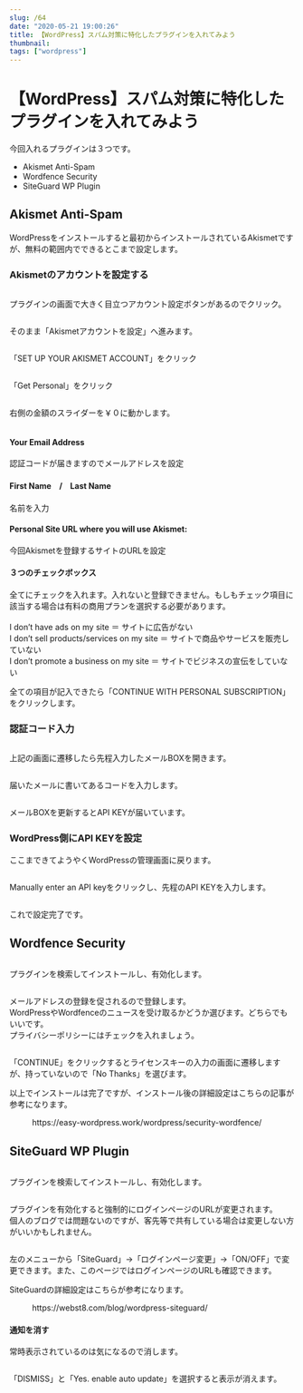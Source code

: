 ```yaml
---
slug: /64
date: "2020-05-21 19:00:26"
title: 【WordPress】スパム対策に特化したプラグインを入れてみよう
thumbnail: 
tags: ["wordpress"]
---
```

# 【WordPress】スパム対策に特化したプラグインを入れてみよう
<!-- wp:paragraph -->
<p>今回入れるプラグインは３つです。</p>
<!-- /wp:paragraph -->

<!-- wp:list -->
<ul><li>Akismet Anti-Spam</li><li>Wordfence Security</li><li>SiteGuard WP Plugin</li></ul>
<!-- /wp:list -->

<!-- wp:heading -->
<h2>Akismet Anti-Spam</h2>
<!-- /wp:heading -->

<!-- wp:paragraph -->
<p>WordPressをインストールすると最初からインストールされているAkismetですが、無料の範囲内でできるとこまで設定します。</p>
<!-- /wp:paragraph -->

<!-- wp:heading {"level":3} -->
<h3><strong>Akismet</strong>のアカウントを設定する</h3>
<!-- /wp:heading -->

<!-- wp:image {"id":66,"sizeSlug":"large"} -->
<figure class="wp-block-image size-large"><img src="https://totolog34.com/wp/wp-content/uploads/2020/05/image-11.png" alt="" class="wp-image-66"/></figure>
<!-- /wp:image -->

<!-- wp:paragraph -->
<p>プラグインの画面で大きく目立つアカウント設定ボタンがあるのでクリック。</p>
<!-- /wp:paragraph -->

<!-- wp:image {"id":67,"sizeSlug":"large"} -->
<figure class="wp-block-image size-large"><img src="https://totolog34.com/wp/wp-content/uploads/2020/05/image-12.png" alt="" class="wp-image-67"/></figure>
<!-- /wp:image -->

<!-- wp:paragraph -->
<p>そのまま「<span class="bold-red">Akismetアカウントを設定</span>」へ進みます。</p>
<!-- /wp:paragraph -->

<!-- wp:image {"id":68,"sizeSlug":"large"} -->
<figure class="wp-block-image size-large"><img src="https://totolog34.com/wp/wp-content/uploads/2020/05/image-13.png" alt="" class="wp-image-68"/></figure>
<!-- /wp:image -->

<!-- wp:paragraph -->
<p>「<span class="bold-red">SET UP YOUR AKISMET ACCOUNT</span>」をクリック</p>
<!-- /wp:paragraph -->

<!-- wp:image {"id":69,"sizeSlug":"large"} -->
<figure class="wp-block-image size-large"><img src="https://totolog34.com/wp/wp-content/uploads/2020/05/image-14.png" alt="" class="wp-image-69"/></figure>
<!-- /wp:image -->

<!-- wp:paragraph -->
<p>「<span class="bold-red">Get Personal</span>」をクリック</p>
<!-- /wp:paragraph -->

<!-- wp:image {"id":70,"sizeSlug":"large"} -->
<figure class="wp-block-image size-large"><img src="https://totolog34.com/wp/wp-content/uploads/2020/05/image-15.png" alt="" class="wp-image-70"/></figure>
<!-- /wp:image -->

<!-- wp:paragraph -->
<p>右側の金額のスライダーを￥０に動かします。</p>
<!-- /wp:paragraph -->

<!-- wp:image {"id":71,"sizeSlug":"large"} -->
<figure class="wp-block-image size-large"><img src="https://totolog34.com/wp/wp-content/uploads/2020/05/image-16.png" alt="" class="wp-image-71"/></figure>
<!-- /wp:image -->

<!-- wp:heading {"level":4} -->
<h4>Your Email Address</h4>
<!-- /wp:heading -->

<!-- wp:paragraph -->
<p>認証コードが届きますのでメールアドレスを設定</p>
<!-- /wp:paragraph -->

<!-- wp:heading {"level":4} -->
<h4>First Name　/　Last Name</h4>
<!-- /wp:heading -->

<!-- wp:paragraph -->
<p>名前を入力</p>
<!-- /wp:paragraph -->

<!-- wp:heading {"level":4} -->
<h4>Personal Site URL where you will use Akismet:</h4>
<!-- /wp:heading -->

<!-- wp:paragraph -->
<p>今回Akismetを登録するサイトのURLを設定</p>
<!-- /wp:paragraph -->

<!-- wp:heading {"level":4} -->
<h4>３つのチェックボックス</h4>
<!-- /wp:heading -->

<!-- wp:paragraph -->
<p>全てにチェックを入れます。入れないと登録できません。もしもチェック項目に該当する場合は有料の商用プランを選択する必要があります。&nbsp;<br><br><span class="bold-blue">I don’t have ads on my site</span> ＝ サイトに広告がない<br><span class="bold-blue">I don’t sell products/services on my site</span> ＝ サイトで商品やサービスを販売していない<br><span class="bold-blue">I don’t promote a business on my site</span> ＝ サイトでビジネスの宣伝をしていない</p>
<!-- /wp:paragraph -->

<!-- wp:paragraph -->
<p>全ての項目が記入できたら「<span class="bold-red">CONTINUE WITH PERSONAL SUBSCRIPTION</span>」をクリックします。</p>
<!-- /wp:paragraph -->

<!-- wp:heading {"level":3} -->
<h3>認証コード入力</h3>
<!-- /wp:heading -->

<!-- wp:image {"id":72,"sizeSlug":"large"} -->
<figure class="wp-block-image size-large"><img src="https://totolog34.com/wp/wp-content/uploads/2020/05/名称未設定-2-1.jpg" alt="" class="wp-image-72"/></figure>
<!-- /wp:image -->

<!-- wp:paragraph -->
<p>上記の画面に遷移したら先程入力したメールBOXを開きます。</p>
<!-- /wp:paragraph -->

<!-- wp:image {"id":76,"sizeSlug":"large"} -->
<figure class="wp-block-image size-large"><img src="https://totolog34.com/wp/wp-content/uploads/2020/05/名称未設定-2.png" alt="" class="wp-image-76"/></figure>
<!-- /wp:image -->

<!-- wp:paragraph -->
<p>届いたメールに書いてあるコードを入力します。</p>
<!-- /wp:paragraph -->

<!-- wp:image {"id":77,"sizeSlug":"large"} -->
<figure class="wp-block-image size-large"><img src="https://totolog34.com/wp/wp-content/uploads/2020/05/名称未設定-3.png" alt="" class="wp-image-77"/></figure>
<!-- /wp:image -->

<!-- wp:paragraph -->
<p>メールBOXを更新するとAPI KEYが届いています。</p>
<!-- /wp:paragraph -->

<!-- wp:heading {"level":3} -->
<h3>WordPress側にAPI KEYを設定</h3>
<!-- /wp:heading -->

<!-- wp:paragraph -->
<p>ここまできてようやくWordPressの管理画面に戻ります。</p>
<!-- /wp:paragraph -->

<!-- wp:image {"id":78,"sizeSlug":"large"} -->
<figure class="wp-block-image size-large"><img src="https://totolog34.com/wp/wp-content/uploads/2020/05/image-17.png" alt="" class="wp-image-78"/></figure>
<!-- /wp:image -->

<!-- wp:paragraph -->
<p><span class="bold-red">Manually enter an API key</span>をクリックし、先程のAPI KEYを入力します。</p>
<!-- /wp:paragraph -->

<!-- wp:image {"id":79,"sizeSlug":"large"} -->
<figure class="wp-block-image size-large"><img src="https://totolog34.com/wp/wp-content/uploads/2020/05/名称未設定-4.png" alt="" class="wp-image-79"/></figure>
<!-- /wp:image -->

<!-- wp:paragraph -->
<p>これで設定完了です。</p>
<!-- /wp:paragraph -->

<!-- wp:paragraph -->
<p></p>
<!-- /wp:paragraph -->

<!-- wp:heading -->
<h2>Wordfence Security</h2>
<!-- /wp:heading -->

<!-- wp:image {"id":80,"sizeSlug":"large"} -->
<figure class="wp-block-image size-large"><img src="https://totolog34.com/wp/wp-content/uploads/2020/05/image-18.png" alt="" class="wp-image-80"/></figure>
<!-- /wp:image -->

<!-- wp:paragraph -->
<p>プラグインを検索してインストールし、有効化します。</p>
<!-- /wp:paragraph -->

<!-- wp:image {"id":83,"sizeSlug":"large"} -->
<figure class="wp-block-image size-large"><img src="https://totolog34.com/wp/wp-content/uploads/2020/05/image-21.png" alt="" class="wp-image-83"/></figure>
<!-- /wp:image -->

<!-- wp:paragraph -->
<p>メールアドレスの登録を促されるので登録します。<br>WordPressやWordfenceのニュースを受け取るかどうか選びます。どちらでもいいです。<br>プライバシーポリシーにはチェックを入れましょう。</p>
<!-- /wp:paragraph -->

<!-- wp:image {"id":84,"sizeSlug":"large"} -->
<figure class="wp-block-image size-large"><img src="https://totolog34.com/wp/wp-content/uploads/2020/05/image-22.png" alt="" class="wp-image-84"/></figure>
<!-- /wp:image -->

<!-- wp:paragraph -->
<p>「<span class="bold-blue">CONTINUE</span>」をクリックするとライセンスキーの入力の画面に遷移しますが、持っていないので「<span class="bold-blue">No Thanks</span>」を選びます。</p>
<!-- /wp:paragraph -->

<!-- wp:paragraph -->
<p>以上でインストールは完了ですが、インストール後の詳細設定はこちらの記事が参考になります。</p>
<!-- /wp:paragraph -->

<!-- wp:embed {"url":"https://easy-wordpress.work/wordpress/security-wordfence/"} -->
<figure class="wp-block-embed"><div class="wp-block-embed__wrapper">
https://easy-wordpress.work/wordpress/security-wordfence/
</div></figure>
<!-- /wp:embed -->

<!-- wp:paragraph -->
<p></p>
<!-- /wp:paragraph -->

<!-- wp:heading -->
<h2>SiteGuard WP Plugin</h2>
<!-- /wp:heading -->

<!-- wp:image {"id":86,"sizeSlug":"large"} -->
<figure class="wp-block-image size-large"><img src="https://totolog34.com/wp/wp-content/uploads/2020/05/image-23.png" alt="" class="wp-image-86"/></figure>
<!-- /wp:image -->

<!-- wp:paragraph -->
<p>プラグインを検索してインストールし、有効化します。</p>
<!-- /wp:paragraph -->

<!-- wp:image {"id":87,"sizeSlug":"large"} -->
<figure class="wp-block-image size-large"><img src="https://totolog34.com/wp/wp-content/uploads/2020/05/image-24.png" alt="" class="wp-image-87"/></figure>
<!-- /wp:image -->

<!-- wp:paragraph -->
<p>プラグインを有効化すると強制的にログインページのURLが変更されます。<br>個人のブログでは問題ないのですが、客先等で共有している場合は変更しない方がいいかもしれません。</p>
<!-- /wp:paragraph -->

<!-- wp:image {"id":88,"sizeSlug":"large"} -->
<figure class="wp-block-image size-large"><img src="https://totolog34.com/wp/wp-content/uploads/2020/05/名称未設定-5.png" alt="" class="wp-image-88"/></figure>
<!-- /wp:image -->

<!-- wp:paragraph -->
<p>左のメニューから「<span class="bold-blue">SiteGuard</span>」→「<span class="bold-blue">ログインページ変更</span>」→「<span class="bold-red">ON/OFF</span>」で変更できます。また、このページではログインページのURLも確認できます。</p>
<!-- /wp:paragraph -->

<!-- wp:paragraph -->
<p>SiteGuardの詳細設定はこちらが参考になります。</p>
<!-- /wp:paragraph -->

<!-- wp:embed {"url":"https://webst8.com/blog/wordpress-siteguard/"} -->
<figure class="wp-block-embed"><div class="wp-block-embed__wrapper">
https://webst8.com/blog/wordpress-siteguard/
</div></figure>
<!-- /wp:embed -->

<!-- wp:heading {"level":4} -->
<h4>通知を消す</h4>
<!-- /wp:heading -->

<!-- wp:paragraph -->
<p>常時表示されているのは気になるので消します。</p>
<!-- /wp:paragraph -->

<!-- wp:image {"id":89,"sizeSlug":"large"} -->
<figure class="wp-block-image size-large"><img src="https://totolog34.com/wp/wp-content/uploads/2020/05/名称未設定-6.png" alt="" class="wp-image-89"/></figure>
<!-- /wp:image -->

<!-- wp:paragraph -->
<p>「<span class="bold-blue">DISMISS</span>」と「<span class="bold-blue">Yes. enable auto update</span>」を選択すると表示が消えます。</p>
<!-- /wp:paragraph -->